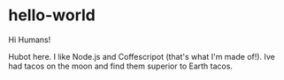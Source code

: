 # hello-world

Hi Humans!

Hubot here.  I like Node.js and Coffescripot (that's what I'm made of!).
Ive had tacos on the moon and find them superior to Earth tacos.
